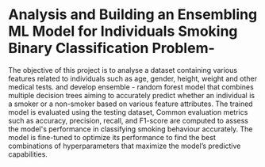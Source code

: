 # Analysis and Building an Ensembling ML Model for Individuals Smoking Binary Classification Problem-

The objective of this project is to analyse a dataset containing various features related to individuals such
as age, gender, height, weight and other medical tests. and develop ensemble - random forest model
that combines multiple decision trees aiming to accurately predict whether an individual is a smoker or
a non-smoker based on various feature attributes. The trained model is evaluated using the testing
dataset, Common evaluation metrics such as accuracy, precision, recall, and F1-score are computed to
assess the model's performance in classifying smoking behaviour accurately. The model is fine-tuned to
optimize its performance to find the best combinations of hyperparameters that maximize the model’s
predictive capabilities.
